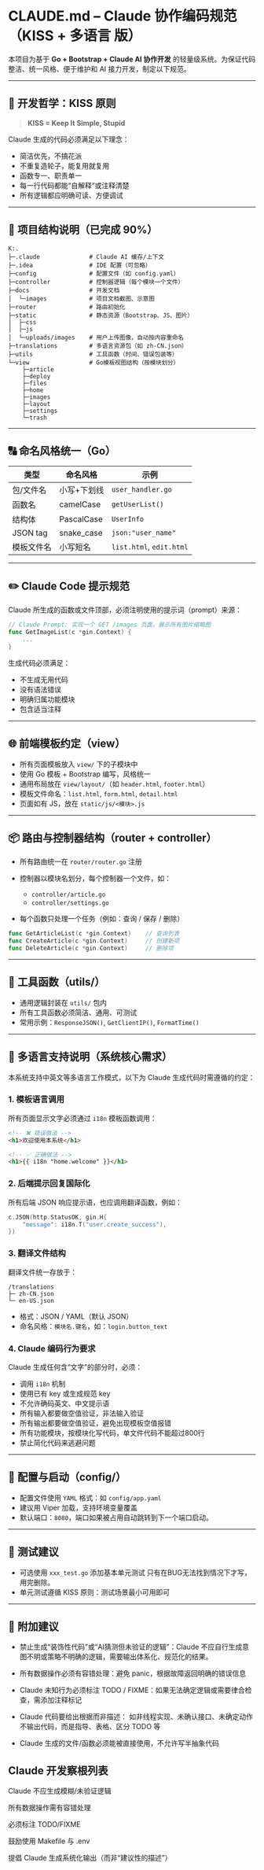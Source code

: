 # CLAUDE.md – Claude 协作编码规范（KISS + 多语言 版）

本项目为基于 **Go + Bootstrap + Claude AI 协作开发** 的轻量级系统。为保证代码整洁、统一风格、便于维护和 AI 接力开发，制定以下规范。

---

## 🧠 开发哲学：KISS 原则

> **KISS = Keep It Simple, Stupid**

Claude 生成的代码必须满足以下理念：

* 简洁优先，不搞花派
* 不重复造轮子，能复用就复用
* 函数专一、职责单一
* 每一行代码都能“自解释”或注释清楚
* 所有逻辑都应明确可读、方便调试

---

## 📁 项目结构说明（已完成 90%）

```
K:.
├─.claude              # Claude AI 缓存/上下文
├─.idea                # IDE 配置（可忽略）
├─config               # 配置文件（如 config.yaml）
├─controller           # 控制器逻辑（每个模块一个文件）
├─docs                 # 开发文档
│  └─images            # 项目文档截图、示意图
├─router               # 路由初始化
├─static               # 静态资源（Bootstrap、JS、图片）
│  ├─css
│  ├─js
│  └─uploads/images    # 用户上传图像，自动按内容重命名
├─translations         # 多语言资源包（如 zh-CN.json）
├─utils                # 工具函数（时间、错误包装等）
└─view                 # Go模板视图结构（按模块划分）
    ├─article
    ├─deploy
    ├─files
    ├─home
    ├─images
    ├─layout
    ├─settings
    └─trash
```

---

## 🔠 命名风格统一（Go）

| 类型       | 命名风格        | 示例                       |
| -------- | ----------- | ------------------------ |
| 包/文件名    | 小写+下划线      | `user_handler.go`        |
| 函数名      | camelCase   | `getUserList()`          |
| 结构体      | PascalCase  | `UserInfo`               |
| JSON tag | snake\_case | `json:"user_name"`       |
| 模板文件名    | 小写短名        | `list.html`, `edit.html` |

---

## ✏️ Claude Code 提示规范

Claude 所生成的函数或文件顶部，必须注明使用的提示词（prompt）来源：

```go
// Claude Prompt: 实现一个 GET /images 页面，展示所有图片缩略图
func GetImageList(c *gin.Context) {
    ...
}
```

生成代码必须满足：

* 不生成无用代码
* 没有语法错误
* 明确归属功能模块
* 包含适当注释

---

## 🌐 前端模板约定（view）

* 所有页面模板放入 `view/` 下的子模块中
* 使用 Go 模板 + Bootstrap 编写，风格统一
* 通用布局放在 `view/layout/`（如 `header.html`, `footer.html`）
* 模板文件命名：`list.html`, `form.html`, `detail.html`
* 页面如有 JS，放在 `static/js/<模块>.js`

---

## 📦 路由与控制器结构（router + controller）

* 所有路由统一在 `router/router.go` 注册
* 控制器以模块名划分，每个控制器一个文件，如：

  * `controller/article.go`
  * `controller/settings.go`
* 每个函数只处理一个任务（例如：查询 / 保存 / 删除）

```go
func GetArticleList(c *gin.Context)    // 查询列表
func CreateArticle(c *gin.Context)     // 创建新项
func DeleteArticle(c *gin.Context)     // 删除项
```

---

## 🧰 工具函数（utils/）

* 通用逻辑封装在 `utils/` 包内
* 所有工具函数必须简洁、通用、可测试
* 常用示例：`ResponseJSON()`, `GetClientIP()`, `FormatTime()`

---

## 🌚 多语言支持说明（系统核心需求）

本系统支持中英文等多语言工作模式，以下为 Claude 生成代码时需遵循的约定：

### 1. 模板语言调用

所有页面显示文字必须通过 `i18n` 模板函数调用：

```html
<!-- ❌ 错误做法 -->
<h1>欢迎使用本系统</h1>

<!-- ✅ 正确做法 -->
<h1>{{ i18n "home.welcome" }}</h1>
```

### 2. 后端提示回复国际化

所有后端 JSON 响应提示语，也应调用翻译函数，例如：

```go
c.JSON(http.StatusOK, gin.H{
    "message": i18n.T("user.create_success"),
})
```

### 3. 翻译文件结构

翻译文件统一存放于：

```
/translations
├─ zh-CN.json
└─ en-US.json
```

* 格式：JSON / YAML（默认 JSON）
* 命名风格：`模块名.键名`，如：`login.button_text`

### 4. Claude 编码行为要求

Claude 生成任何含“文字”的部分时，必须：

* 调用 `i18n` 机制
* 使用已有 key 或生成规范 key
* 不允许确码英文、中文提示语
* 所有输入都要做空值验证，非法输入验证
* 所有输出都要做空值验证，避免出现模板空值报错
* 所有功能模块，按模块化写代码，单文件代码不能超过800行 
* 禁止简化代码来逃避问题
---

## 📄 配置与启动（config/）

* 配置文件使用 `YAML` 格式：如 `config/app.yaml`
* 建议用 Viper 加载，支持环境变量覆盖
* 默认端口：`8080`，端口如果被占用自动跳转到下一个端口启动。

---

## 🧪 测试建议

* 可选使用 `xxx_test.go` 添加基本单元测试 只有在BUG无法找到情况下才写，用完删除。
* 单元测试遵循 KISS 原则：测试场景最小可用即可

---

## 📜 附加建议




* 禁止生成“装饰性代码”或“AI猜测但未验证的逻辑”：Claude 不应自行生成意图不明或策略不明确的逻辑，需要输出体系化、规范化的结果。

* 所有数据操作必须有容错处理：避免 panic，根据故障返回明确的错误信息

* Claude 未知行为必须标注 TODO / FIXME：如果无法确定逻辑或需要律合检查，需添加注释标记

* Claude 代码要给出根据而非描述： 如非线程实现、未确认接口、未确定动作不输出代码，而是指导、表格、区分 TODO 等

* Claude 生成的文件/函数必须能被直接使用，不允许写半抽象代码

## Claude 开发察根列表

Claude 不应生成模糊/未验证逻辑

所有数据操作需有容错处理

必须标注 TODO/FIXME

鼓励使用 Makefile 与 .env

提倡 Claude 生成系统化输出（而非“建议性的描述”）
